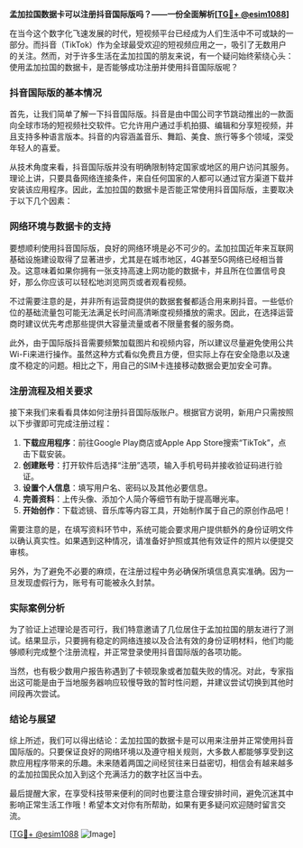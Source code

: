 **孟加拉国数据卡可以注册抖音国际版吗？——一份全面解析[[TG💪+ @esim1088](https://t.me/s/esim1088)]**

在当今这个数字化飞速发展的时代，短视频平台已经成为人们生活中不可或缺的一部分。而抖音（TikTok）作为全球最受欢迎的短视频应用之一，吸引了无数用户的关注。然而，对于许多生活在孟加拉国的朋友来说，有一个疑问始终萦绕心头：使用孟加拉国的数据卡，是否能够成功注册并使用抖音国际版呢？

### 抖音国际版的基本情况

首先，让我们简单了解一下抖音国际版。抖音是由中国公司字节跳动推出的一款面向全球市场的短视频社交软件。它允许用户通过手机拍摄、编辑和分享短视频，并且支持多种语言版本。抖音的内容涵盖音乐、舞蹈、美食、旅行等多个领域，深受年轻人的喜爱。

从技术角度来看，抖音国际版并没有明确限制特定国家或地区的用户访问其服务。理论上讲，只要具备网络连接条件，来自任何国家的人都可以通过官方渠道下载并安装该应用程序。因此，孟加拉国的数据卡是否能正常使用抖音国际版，主要取决于以下几个因素：

### 网络环境与数据卡的支持

要想顺利使用抖音国际版，良好的网络环境是必不可少的。孟加拉国近年来互联网基础设施建设取得了显著进步，尤其是在城市地区，4G甚至5G网络已经相当普及。这意味着如果你拥有一张支持高速上网功能的数据卡，并且所在位置信号良好，那么你应该可以轻松地浏览网页或者观看视频。

不过需要注意的是，并非所有运营商提供的数据套餐都适合用来刷抖音。一些低价位的基础流量包可能无法满足长时间高清晰度视频播放的需求。因此，在选择运营商时建议优先考虑那些提供大容量流量或者不限量套餐的服务商。

此外，由于国际版抖音需要频繁加载图片和视频内容，所以建议尽量避免使用公共Wi-Fi来进行操作。虽然这种方式看似免费且方便，但实际上存在安全隐患以及速度不稳定的问题。相比之下，用自己的SIM卡连接移动数据会更加安全可靠。

### 注册流程及相关要求

接下来我们来看看具体如何注册抖音国际版账户。根据官方说明，新用户只需按照以下步骤即可完成注册过程：

1. **下载应用程序**：前往Google Play商店或Apple App Store搜索“TikTok”，点击下载安装。
2. **创建账号**：打开软件后选择“注册”选项，输入手机号码并接收验证码进行验证。
3. **设置个人信息**：填写用户名、密码以及其他必要信息。
4. **完善资料**：上传头像、添加个人简介等细节有助于提高曝光率。
5. **开始创作**：下载滤镜、音乐库等内容工具，开始制作属于自己的原创作品吧！

需要注意的是，在填写资料环节中，系统可能会要求用户提供额外的身份证明文件以确认真实性。如果遇到这种情况，请准备好护照或其他有效证件的照片以便提交审核。

另外，为了避免不必要的麻烦，在注册过程中务必确保所填信息真实准确。因为一旦发现虚假行为，账号有可能被永久封禁。

### 实际案例分析

为了验证上述理论是否可行，我们特意邀请了几位居住于孟加拉国的朋友进行了测试。结果显示，只要拥有稳定的网络连接以及合法有效的身份证明材料，他们均能够顺利完成整个注册流程，并正常登录使用抖音国际版的各项功能。

当然，也有极少数用户报告称遇到了卡顿现象或者加载失败的情况。对此，专家指出这可能是由于当地服务器响应较慢导致的暂时性问题，并建议尝试切换到其他时间段再次尝试。

### 结论与展望

综上所述，我们可以得出结论：孟加拉国的数据卡是可以用来注册并正常使用抖音国际版的。只要保证良好的网络环境以及遵守相关规则，大多数人都能够享受到这款应用程序带来的乐趣。未来随着两国之间经贸往来日益密切，相信会有越来越多的孟加拉国民众加入到这个充满活力的数字社区当中去。

最后提醒大家，在享受科技带来便利的同时也要注意合理安排时间，避免沉迷其中影响正常生活工作哦！希望本文对你有所帮助，如果有更多疑问欢迎随时留言交流。

[[TG💪+ @esim1088](https://t.me/s/esim1088) ![Image](https://i.postimg.cc/4NQfJmqS/Snipaste-2025-05-13-00-14-12.png)]